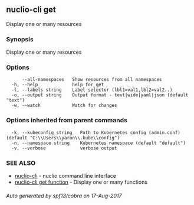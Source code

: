 ## nuclio-cli get

Display one or many resources

### Synopsis


Display one or many resources

### Options

```
      --all-namespaces   Show resources from all namespaces
  -h, --help             help for get
  -l, --labels string    Label selector (lbl1=val1,lbl2=val2..)
  -o, --output string    Output format - text|wide|yaml|json (default "text")
  -w, --watch            Watch for changes
```

### Options inherited from parent commands

```
  -k, --kubeconfig string   Path to Kubernetes config (admin.conf) (default "C:\\Users\\yaron\\.kube\\config")
  -n, --namespace string    Kubernetes namespace (default "default")
  -v, --verbose             verbose output
```

### SEE ALSO
* [nuclio-cli](nuclio-cli.md)	 - nuclio command line interface
* [nuclio-cli get function](nuclio-cli_get_function.md)	 - Display one or many functions

###### Auto generated by spf13/cobra on 17-Aug-2017
